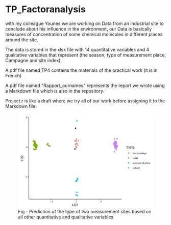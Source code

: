 # TP_Factoranalysis
with my colleague Younes we are working on Data from an industrial site to conclude about his influence in the environment, our Data is basically measures of concentration of some chemical molecules in different places around the site.

The data is stored in the xlsx file with 14 quantitative variables and 4 qualitative variables that represent (the season, type of measurement place, Campagne and site index).

A pdf file named TP4 contains the materials of the practical work (it is in French)

A pdf file named "Rapport_ournames" represents the report we wrote using a Markdown file which is also in the repository.

Project.r is like a draft where we try all of our work before assigning it to the Markdown file.

<figure>
  <img src="1.jpg" alt="1">
  <figcaption>Fig - Prediction of the type of  two measurement sites based on all other quantitative and qualitative variables</figcaption>
</figure>
